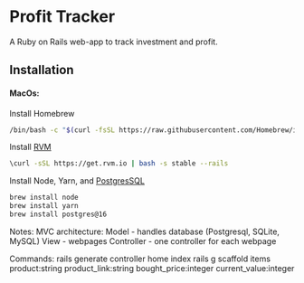 # Profit Tracker

A Ruby on Rails web-app to track investment and profit.

## Installation

#### MacOs:

Install Homebrew

```bash
/bin/bash -c "$(curl -fsSL https://raw.githubusercontent.com/Homebrew/install/HEAD/install.sh)"
```

Install [RVM](https://rvm.io/)

```bash
\curl -sSL https://get.rvm.io | bash -s stable --rails
```

Install Node, Yarn, and [PostgresSQL](https://wiki.postgresql.org/wiki/Homebrew)

```bash
brew install node
brew install yarn
brew install postgres@16
```

Notes:
MVC architecture:
Model - handles database (Postgresql, SQLite, MySQL)
View - webpages
Controller - one controller for each webpage

Commands:
rails generate controller home index
rails g scaffold items product:string product_link:string bought_price:integer current_value:integer
